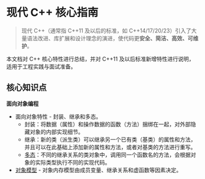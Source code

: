 # 现代 C++ 核心指南

>  现代 C++（通常指 C++11 及以后的标准，如 C++14/17/20/23）引入了大量语法改进、库扩展和设计理念的演进，使代码更**安全、简洁、高效、可维护**。

本文档对 C++ 核心特性进行总结，并对 C++11 及以后标准新增特性进行说明，适用于工程实践与面试准备。

## 核心知识点

**面向对象编程**

- 面向对象特性 - 封装、继承和多态。
  - 封装：将数据（属性）和操作数据的函数（方法）捆绑在一起，对外部隐藏对象的内部实现细节。
  - 继承：新的类（派生类）可以继承另一个已有类（基类）的属性和方法，并且可以在此基础上添加新的属性和方法，或者对基类的方法进行重写。
  - [多态](./polymorphism.md)：不同的继承关系的类对象中，调用同一个函数名的方法，会根据对象的实际类型执行不同的实现代码。
- [对象模型](./object_model.md) - 对象内存模型由成员变量、继承关系和虚函数等因素决定。